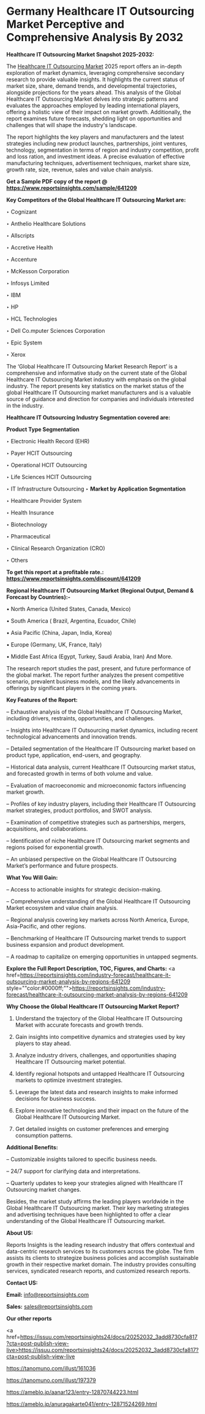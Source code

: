# Germany Healthcare IT Outsourcing Market Perceptive and Comprehensive Analysis By 2032

<strong>Healthcare IT Outsourcing Market Snapshot 2025-2032:</strong>

The <a href=https://www.reportsinsights.com/sample/641209>Healthcare IT Outsourcing Market</a> 2025 report offers an in-depth exploration of market dynamics, leveraging comprehensive secondary research to provide valuable insights. It highlights the current status of market size, share, demand trends, and developmental trajectories, alongside projections for the years ahead. This analysis of the Global Healthcare IT Outsourcing Market delves into strategic patterns and evaluates the approaches employed by leading international players, offering a holistic view of their impact on market growth. Additionally, the report examines future forecasts, shedding light on opportunities and challenges that will shape the industry's landscape.

The report highlights the key players and manufacturers and the latest strategies including new product launches, partnerships, joint ventures, technology, segmentation in terms of region and industry competition, profit and loss ration, and investment ideas. A precise evaluation of effective manufacturing techniques, advertisement techniques, market share size, growth rate, size, revenue, sales and value chain analysis.

<strong>Get a Sample PDF copy of the report @ <a href=https://www.reportsinsights.com/sample/641209 style=color:#0000ff;>https://www.reportsinsights.com/sample/641209</a></strong>

<strong>Key Competitors of the Global Healthcare IT Outsourcing Market are:</strong>

‣ Cognizant

‣ Anthelio Healthcare Solutions

‣ Allscripts

‣ Accretive Health

‣ Accenture

‣ McKesson Corporation

‣ Infosys Limited

‣ IBM

‣ HP

‣ HCL Technologies

‣ Dell
 Co.mputer Sciences Corporation

‣ Epic System

‣ Xerox

The ‘Global Healthcare IT Outsourcing Market Research Report’ is a comprehensive and informative study on the current state of the Global Healthcare IT Outsourcing Market industry with emphasis on the global industry. The report presents key statistics on the market status of the global Healthcare IT Outsourcing market manufacturers and is a valuable source of guidance and direction for companies and individuals interested in the industry.

<strong>Healthcare IT Outsourcing Industry Segmentation covered are:</strong>

<strong>Product Type Segmentation</strong>

‣ Electronic Health Record (EHR)

‣ Payer HCIT Outsourcing

‣ Operational HCIT Outsourcing

‣ Life Sciences HCIT Outsourcing

‣ IT Infrastructure Outsourcing
‣ 
<strong>Market by Application Segmentation</strong>

‣ Healthcare Provider System

‣ Health Insurance

‣ Biotechnology

‣ Pharmaceutical

‣ Clinical Research Organization (CRO)

‣ Others

<strong>To get this report at a profitable rate.: <a href=https://www.reportsinsights.com/discount/641209 style=color:#0000ff;>https://www.reportsinsights.com/discount/641209</a></strong>

<strong>Regional Healthcare IT Outsourcing Market (Regional Output, Demand &amp; Forecast by Countries):-</strong>

• North America (United States, Canada, Mexico)

• South America ( Brazil, Argentina, Ecuador, Chile)

• Asia Pacific (China, Japan, India, Korea)

• Europe (Germany, UK, France, Italy)

• Middle East Africa (Egypt, Turkey, Saudi Arabia, Iran) And More.

The research report studies the past, present, and future performance of the global market. The report further analyzes the present competitive scenario, prevalent business models, and the likely advancements in offerings by significant players in the coming years.

<strong>Key Features of the Report:</strong>

– Exhaustive analysis of the Global Healthcare IT Outsourcing Market, including drivers, restraints, opportunities, and challenges.

– Insights into Healthcare IT Outsourcing market dynamics, including recent technological advancements and innovation trends.

– Detailed segmentation of the Healthcare IT Outsourcing market based on product type, application, end-users, and geography.

– Historical data analysis, current Healthcare IT Outsourcing market status, and forecasted growth in terms of both volume and value.

– Evaluation of macroeconomic and microeconomic factors influencing market growth.

– Profiles of key industry players, including their Healthcare IT Outsourcing market strategies, product portfolios, and SWOT analysis.

– Examination of competitive strategies such as partnerships, mergers, acquisitions, and collaborations.

– Identification of niche Healthcare IT Outsourcing market segments and regions poised for exponential growth.

– An unbiased perspective on the Global Healthcare IT Outsourcing Market’s performance and future prospects.

<strong>What You Will Gain:</strong>

– Access to actionable insights for strategic decision-making.

– Comprehensive understanding of the Global Healthcare IT Outsourcing Market ecosystem and value chain analysis.

– Regional analysis covering key markets across North America, Europe, Asia-Pacific, and other regions.

– Benchmarking of Healthcare IT Outsourcing market trends to support business expansion and product development.

– A roadmap to capitalize on emerging opportunities in untapped segments.

<strong>Explore the Full Report Description, TOC, Figures, and Charts:</strong>
<a href=https://reportsinsights.com/industry-forecast/healthcare-it-outsourcing-market-analysis-by-regions-641209 style=""color:#0000ff;"">https://reportsinsights.com/industry-forecast/healthcare-it-outsourcing-market-analysis-by-regions-641209</a>

<strong>Why Choose the Global Healthcare IT Outsourcing Market Report?</strong>

1. Understand the trajectory of the Global Healthcare IT Outsourcing Market with accurate forecasts and growth trends.

2. Gain insights into competitive dynamics and strategies used by key players to stay ahead.

3. Analyze industry drivers, challenges, and opportunities shaping Healthcare IT Outsourcing market potential.

4. Identify regional hotspots and untapped Healthcare IT Outsourcing markets to optimize investment strategies.

5. Leverage the latest data and research insights to make informed decisions for business success.

6. Explore innovative technologies and their impact on the future of the Global Healthcare IT Outsourcing Market.

7. Get detailed insights on customer preferences and emerging consumption patterns.

<strong>Additional Benefits:</strong>

– Customizable insights tailored to specific business needs.

– 24/7 support for clarifying data and interpretations.

– Quarterly updates to keep your strategies aligned with Healthcare IT Outsourcing market changes.

Besides, the market study affirms the leading players worldwide in the Global Healthcare IT Outsourcing market. Their key marketing strategies and advertising techniques have been highlighted to offer a clear understanding of the Global Healthcare IT Outsourcing market.

<strong><strong>About US</strong>:</strong>

Reports Insights is the leading research industry that offers contextual and data-centric research services to its customers across the globe. The firm assists its clients to strategize business policies and accomplish sustainable growth in their respective market domain. The industry provides consulting services, syndicated research reports, and customized research reports.

<strong>Contact US:</strong>

<p class=><b>Email:</b> <a href=mailto:info@reportsinsights.com>info@reportsinsights.com</a></p>
<p class=><b>Sales:</b> <a href=mailto:sales@reportsinsights.com>sales@reportsinsights.com</a></p>

<strong>Our other reports</strong>

<a href=https://issuu.com/reportsinsights24/docs/20252032_3add8730cfa817?cta=post-publish-view-live>https://issuu.com/reportsinsights24/docs/20252032_3add8730cfa817?cta=post-publish-view-live</a>

<a href=https://tanomuno.com/illust/161036>https://tanomuno.com/illust/161036</a>

<a href=https://tanomuno.com/illust/197379>https://tanomuno.com/illust/197379</a>

<a href=https://ameblo.jp/aanar123/entry-12870744223.html>https://ameblo.jp/aanar123/entry-12870744223.html</a>

<a href=https://ameblo.jp/anuragakarte041/entry-12871524269.html>https://ameblo.jp/anuragakarte041/entry-12871524269.html</a>
